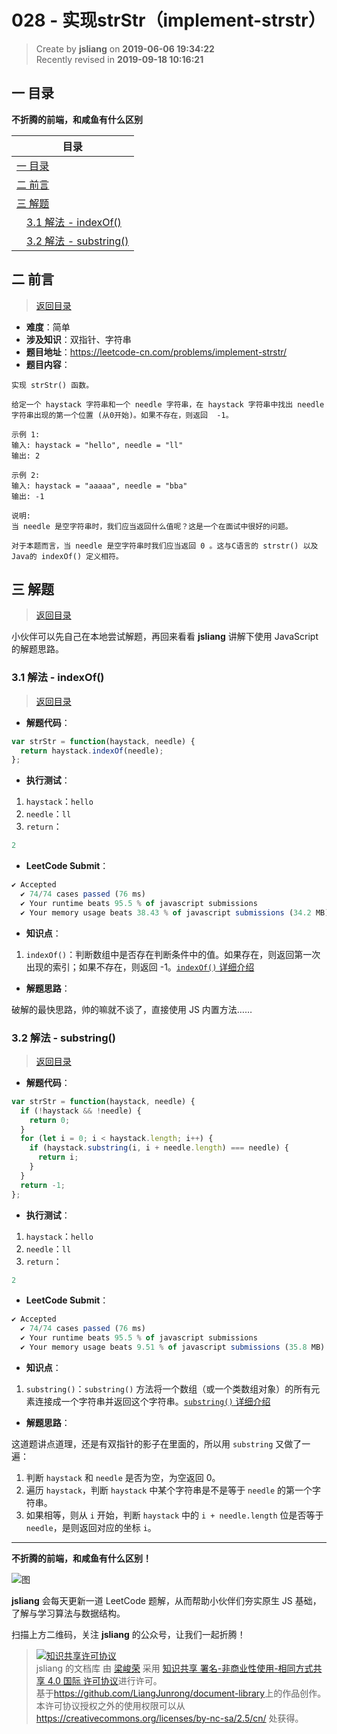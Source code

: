028 - 实现strStr（implement-strstr）
===

> Create by **jsliang** on **2019-06-06 19:34:22**  
> Recently revised in **2019-09-18 10:16:21**

## <a name="chapter-one" id="chapter-one">一 目录</a>

**不折腾的前端，和咸鱼有什么区别**

| 目录 |
| --- | 
| [一 目录](#chapter-one) | 
| <a name="catalog-chapter-two" id="catalog-chapter-two"></a>[二 前言](#chapter-two) |
| <a name="catalog-chapter-three" id="catalog-chapter-three"></a>[三 解题](#chapter-three) |
| &emsp;[3.1 解法 - indexOf()](#chapter-three-one) |
| &emsp;[3.2 解法 - substring()](#chapter-three-two) |

## <a name="chapter-two" id="chapter-two">二 前言</a>

> [返回目录](#chapter-one)

* **难度**：简单
* **涉及知识**：双指针、字符串
* **题目地址**：https://leetcode-cn.com/problems/implement-strstr/
* **题目内容**：

```
实现 strStr() 函数。

给定一个 haystack 字符串和一个 needle 字符串，在 haystack 字符串中找出 needle 字符串出现的第一个位置 (从0开始)。如果不存在，则返回  -1。

示例 1:
输入: haystack = "hello", needle = "ll"
输出: 2

示例 2:
输入: haystack = "aaaaa", needle = "bba"
输出: -1

说明:
当 needle 是空字符串时，我们应当返回什么值呢？这是一个在面试中很好的问题。

对于本题而言，当 needle 是空字符串时我们应当返回 0 。这与C语言的 strstr() 以及 Java的 indexOf() 定义相符。
```

## <a name="chapter-three" id="chapter-three">三 解题</a>

> [返回目录](#chapter-one)

小伙伴可以先自己在本地尝试解题，再回来看看 **jsliang** 讲解下使用 JavaScript 的解题思路。

### <a name="chapter-three-one" id="chapter-three-one">3.1 解法 - indexOf()</a>

> [返回目录](#chapter-one)

* **解题代码**：

```js
var strStr = function(haystack, needle) {
  return haystack.indexOf(needle);
};
```

* **执行测试**：

1. `haystack`：`hello`
2. `needle`：`ll`
3. `return`：

```js
2
```

* **LeetCode Submit**：

```js
✔ Accepted
  ✔ 74/74 cases passed (76 ms)
  ✔ Your runtime beats 95.5 % of javascript submissions
  ✔ Your memory usage beats 38.43 % of javascript submissions (34.2 MB)
```

* **知识点**：

1. `indexOf()`：判断数组中是否存在判断条件中的值。如果存在，则返回第一次出现的索引；如果不存在，则返回 -1。[`indexOf()` 详细介绍](https://github.com/LiangJunrong/document-library/blob/master/JavaScript-library/JavaScript/%E5%86%85%E7%BD%AE%E5%AF%B9%E8%B1%A1/Array/indexOf.md)

* **解题思路**：

破解的最快思路，帅的嘛就不谈了，直接使用 JS 内置方法……

### <a name="chapter-three-two" id="chapter-three-two">3.2 解法 - substring()</a>

> [返回目录](#chapter-one)

* **解题代码**：

```js
var strStr = function(haystack, needle) {
  if (!haystack && !needle) {
    return 0;
  }
  for (let i = 0; i < haystack.length; i++) {
    if (haystack.substring(i, i + needle.length) === needle) {
      return i;
    }
  }
  return -1;
};
```

* **执行测试**：

1. `haystack`：`hello`
2. `needle`：`ll`
3. `return`：

```js
2
```

* **LeetCode Submit**：

```js
✔ Accepted
  ✔ 74/74 cases passed (76 ms)
  ✔ Your runtime beats 95.5 % of javascript submissions
  ✔ Your memory usage beats 9.51 % of javascript submissions (35.8 MB)
```

* **知识点**：

1. `substring()`：`substring()` 方法将一个数组（或一个类数组对象）的所有元素连接成一个字符串并返回这个字符串。[`substring()` 详细介绍](https://github.com/LiangJunrong/document-library/blob/master/JavaScript-library/JavaScript/%E5%86%85%E7%BD%AE%E5%AF%B9%E8%B1%A1/String/substring.md)

* **解题思路**：

这道题讲点道理，还是有双指针的影子在里面的，所以用 `substring` 又做了一遍：

1. 判断 `haystack` 和 `needle` 是否为空，为空返回 0。
2. 遍历 `haystack`，判断 `haystack` 中某个字符串是不是等于 `needle` 的第一个字符串。
3. 如果相等，则从 `i` 开始，判断 `haystack` 中的 `i + needle.length` 位是否等于 `needle`，是则返回对应的坐标 `i`。

---

**不折腾的前端，和咸鱼有什么区别！**

![图](../../../public-repertory/img/z-small-wechat-public-address.jpg)

**jsliang** 会每天更新一道 LeetCode 题解，从而帮助小伙伴们夯实原生 JS 基础，了解与学习算法与数据结构。

扫描上方二维码，关注 **jsliang** 的公众号，让我们一起折腾！

> <a rel="license" href="http://creativecommons.org/licenses/by-nc-sa/4.0/"><img alt="知识共享许可协议" style="border-width:0" src="https://i.creativecommons.org/l/by-nc-sa/4.0/88x31.png" /></a><br /><span xmlns:dct="http://purl.org/dc/terms/" property="dct:title">jsliang 的文档库</span> 由 <a xmlns:cc="http://creativecommons.org/ns#" href="https://github.com/LiangJunrong/document-library" property="cc:attributionName" rel="cc:attributionURL">梁峻荣</a> 采用 <a rel="license" href="http://creativecommons.org/licenses/by-nc-sa/4.0/">知识共享 署名-非商业性使用-相同方式共享 4.0 国际 许可协议</a>进行许可。<br />基于<a xmlns:dct="http://purl.org/dc/terms/" href="https://github.com/LiangJunrong/document-library" rel="dct:source">https://github.com/LiangJunrong/document-library</a>上的作品创作。<br />本许可协议授权之外的使用权限可以从 <a xmlns:cc="http://creativecommons.org/ns#" href="https://creativecommons.org/licenses/by-nc-sa/2.5/cn/" rel="cc:morePermissions">https://creativecommons.org/licenses/by-nc-sa/2.5/cn/</a> 处获得。